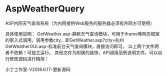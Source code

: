 # AspWeatherQuery
ASP内网天气查询系统（为内网提供Web服务的服务器必须有外网方可使用）

具体使用说明：
GetWeather.asp-静默天气查询模块，可用于iframe等网页框架的嵌入式调用。调用参数city，即GetWeather.asp?city=杭州
GetWeatherGUI.asp-标准前台天气查询模块，直接访问即可。
以上两个文件两者不依赖！可独立运行。
其他文件为附属的装饰，API调用范例说明文件。可以自行修改源码进行精简！

小丁工作室-V2016.6.17-更新源码
